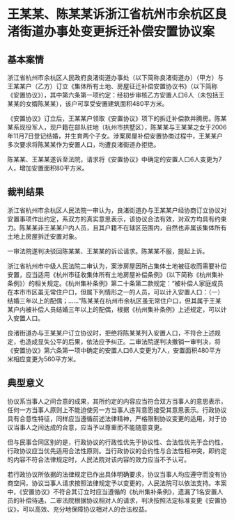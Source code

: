 # 王某某、陈某某诉浙江省杭州市余杭区良渚街道办事处变更拆迁补偿安置协议案

## 基本案情

浙江省杭州市余杭区人民政府良渚街道办事处（以下简称良渚街道办）（甲方）与王某某户（乙方）订立《集体所有土地、房屋征迁补偿安置协议书》（以下简称《安置协议》），其中第六条第一项约定：经初步审核乙方安置人口6人（未包括王某某的女婿陈某某），该户可享受安置建筑面积480平方米。

《安置协议》订立后，王某某户领取《安置协议》项下的拆迁补偿款并腾房。陈某某系现役军人，现户籍在部队驻地（杭州市拱墅区），陈某某与王某某之女于2006年11月7日登记结婚，并生育两个子女。涉案房屋补偿安置协商过程中，王某某户多次要求将陈某某作为安置人口，均遭良渚街道办拒绝。

陈某某、王某某遂诉至法院，请求将《安置协议》中确定的安置人口6人变更为7人，增加安置面积80平方米。

## 裁判结果

浙江省杭州市余杭区人民法院一审认为，良渚街道办与王某某户经协商订立协议对安置事项作出约定，系双方的真实意思表示，该协议合法有效，对双方均具有约束力。陈某某非王某某户内人员，且其户籍不在辖区范围内，自然也非属该集体所有土地上房屋拆迁安置对象。

一审法院遂判决驳回陈某某、王某某的诉讼请求。陈某某不服，提起上诉。

浙江省杭州市中级人民法院二审认为，案涉房屋因所占集体土地被征收而需要补偿安置，应当适用《杭州市征收集体所有土地房屋补偿条例》（以下简称《杭州集补条例》）的相关规定。《杭州集补条例》第二十条第二款规定：“被补偿人家庭成员在本市市区虽无常住户口，但属下列情形之一的人员，可以计入安置人口：（一）结婚三年以上的配偶；……”陈某某在杭州市余杭区虽无常住户口，但其属于王某某户内被补偿人员结婚三年以上的配偶，根据《杭州集补条例》上述规定，可以计入安置人口。

良渚街道办与王某某户订立协议时，拒绝将陈某某列入安置人口，不符合上述规定，也造成显失公平的后果，依法应予纠正。二审法院遂判决撤销一审判决，将《安置协议》第六条第一项中确定的安置人口6人变更为7人，安置面积480平方米相应变更为560平方米。

## 典型意义

协议系当事人之间合意的成果，其所约定的内容应当符合双方当事人的意思表示，任何一方当事人原则上不能迫使另一方当事人违背意愿接受其意思表示。行政协议具有合意性特征，同样应当遵循前述法律精神，严格限制协议变更的适用，对于协议当事人之间达成的合意，应当予以尊重而不能随意变更。

但与民事合同区别的是，行政协议的行政性优先于协议性、合法性优先于合约性，行政协议应当优先适用合法性原则。当行政协议的合约性与合法性相冲突，即约定的内容不符合法律规定时，人民法院对该内容的效力应当不予认可。

若行政协议所依据的法律规定已作出具体明确要求，协议当事人均应遵守而没有协商空间，协议当事人请求按照法律规定予以变更的，人民法院可以依法支持。本案中，《安置协议》不符合其订立时应当遵循的《杭州集补条例》，遗漏了1名安置人员的补偿待遇，二审法院根据协议相对人的请求，判决按照法定标准变更《安置协议》，可以高效、充分地保障协议相对人的合法权益。
